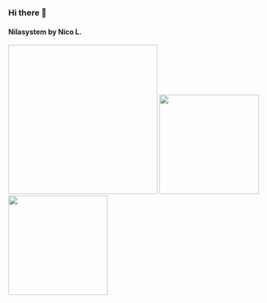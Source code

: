 ### Hi there 👋
#### Nilasystem by Nico L.
<a href="https://discord.gg/sJyV76utga"><img scr="https://discord.c99.nl/widget/theme-2/642807365695176724.png" width="300" height="300" /></a>
<a href="https://wakatime.com"><img src="https://wakatime.com/share/@2b8e62dc-47d0-49b9-a826-6584ce027a6b/68cc7086-9268-4714-9ef3-1229d07d7559.png" width="200" height="200" /></a>
<a href="https://wakatime.com"><img src="https://wakatime.com/share/@2b8e62dc-47d0-49b9-a826-6584ce027a6b/f7e44973-b636-4ad0-ad79-7e03146f6a92.png" width="200" height="200" /></a>
